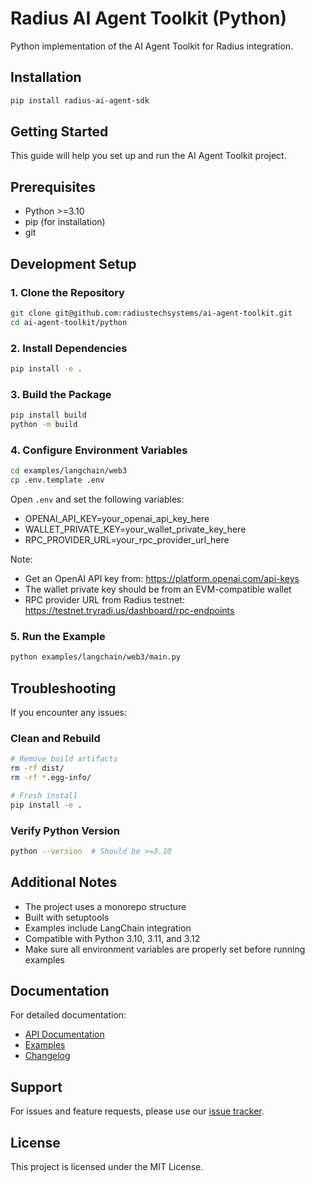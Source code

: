 # Radius AI Agent Toolkit (Python)

Python implementation of the AI Agent Toolkit for Radius integration.

## Installation

```bash
pip install radius-ai-agent-sdk
```

## Getting Started

This guide will help you set up and run the AI Agent Toolkit project.

## Prerequisites

- Python >=3.10
- pip (for installation)
- git

## Development Setup

### 1. Clone the Repository

```bash
git clone git@github.com:radiustechsystems/ai-agent-toolkit.git
cd ai-agent-toolkit/python
```

### 2. Install Dependencies

```bash
pip install -e .
```

### 3. Build the Package

```bash
pip install build
python -m build
```

### 4. Configure Environment Variables

```bash
cd examples/langchain/web3
cp .env.template .env
```

Open `.env` and set the following variables:

- OPENAI_API_KEY=your_openai_api_key_here
- WALLET_PRIVATE_KEY=your_wallet_private_key_here
- RPC_PROVIDER_URL=your_rpc_provider_url_here

Note:

- Get an OpenAI API key from: <https://platform.openai.com/api-keys>
- The wallet private key should be from an EVM-compatible wallet
- RPC provider URL from Radius testnet: <https://testnet.tryradi.us/dashboard/rpc-endpoints>

### 5. Run the Example

```bash
python examples/langchain/web3/main.py
```

## Troubleshooting

If you encounter any issues:

### Clean and Rebuild

```bash
# Remove build artifacts
rm -rf dist/
rm -rf *.egg-info/

# Fresh install
pip install -e .
```

### Verify Python Version

```bash
python --version  # Should be >=3.10
```

## Additional Notes

- The project uses a monorepo structure
- Built with setuptools
- Examples include LangChain integration
- Compatible with Python 3.10, 3.11, and 3.12
- Make sure all environment variables are properly set before running examples

## Documentation

For detailed documentation:

- [API Documentation](https://github.com/radiustechsystems/ai-agent-toolkit/blob/main/python/src/radius_ai_agent_sdk/README.md)
- [Examples](https://github.com/radiustechsystems/ai-agent-toolkit/tree/main/python/examples)
- [Changelog](https://github.com/radiustechsystems/ai-agent-toolkit/blob/main/python/CHANGELOG.md)

## Support

For issues and feature requests, please use our [issue tracker](https://github.com/radiustechsystems/ai-agent-toolkit/issues).

## License

This project is licensed under the MIT License.

